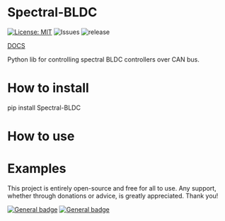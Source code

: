 # Spectral-BLDC

[![License: MIT](https://img.shields.io/badge/License-MIT-green.svg)](https://opensource.org/licenses/MIT)  ![Issues](https://img.shields.io/github/issues/PCrnjak/Spectral-BLDC-Python) ![release](https://img.shields.io/github/v/release/PCrnjak/Spectral-BLDC-Python)


[DOCS](https://source-robotics.github.io/Spectral-BLDC-docs/apage1_specs/)

Python lib for controlling spectral BLDC controllers over CAN bus.

# How to install

  pip install Spectral-BLDC

# How to use

# Examples


This project is entirely open-source and free for all to use. Any support, whether through donations or advice, is greatly appreciated. Thank you!

 [![General badge](https://img.shields.io/badge/PayPal-00457C?style=for-the-badge&logo=paypal&logoColor=white)](https://paypal.me/PCrnjak?locale.x=en_US)
[![General badge](https://img.shields.io/badge/Patreon-F96854?style=for-the-badge&logo=patreon&logoColor=white)](https://www.patreon.com/PCrnjak)
